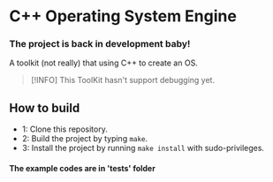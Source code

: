 # C++ Operating System Engine

### The project is back in development baby!

A toolkit (not really) that using C++ to create an OS.

> [!INFO]
> This ToolKit hasn't support debugging yet.

## How to build
* 1: Clone this repository.
* 2: Build the project by typing ```make```.
* 3: Install the project by running ```make install``` with sudo-privileges.


#### The example codes are in 'tests' folder